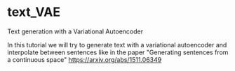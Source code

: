 # text_VAE
Text generation with a Variational Autoencoder 

In this tutorial we will try to generate text with a variational autoencoder and interpolate between sentences like in the paper "Generating sentences from a continuous space" 
https://arxiv.org/abs/1511.06349
